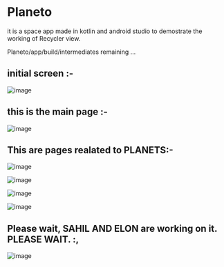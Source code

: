 # Planeto
it is a space app made in kotlin and android studio to demostrate the working of Recycler view.

Planeto/app/build/intermediates remaining ...


## initial screen :- 

![image](https://user-images.githubusercontent.com/116882665/199308165-2ff49d04-ae08-4de8-9674-0387bd2dd5ed.png)


## this is the main page :-

![image](https://user-images.githubusercontent.com/116882665/199308388-5abb34bf-098e-4f6c-aae4-5c4c48a5d9dd.png)


## This are pages realated to PLANETS:-

![image](https://user-images.githubusercontent.com/116882665/199308221-d2356c72-e606-4b1d-9dc0-dd71c65dae19.png)

![image](https://user-images.githubusercontent.com/116882665/199308336-37d17387-6abe-4124-b57d-bddc3d93b1be.png)

![image](https://user-images.githubusercontent.com/116882665/199308421-c7e68f18-3157-45ff-ad4c-2970110746b9.png)

![image](https://user-images.githubusercontent.com/116882665/199308461-3e7fca4c-548a-4acd-a0f7-c5ecd120a332.png)


## Please wait, SAHIL AND ELON are working on it. PLEASE WAIT. :,

![image](https://user-images.githubusercontent.com/116882665/199308490-2937262d-ef5d-4ac4-82e5-f9380dc743d7.png)
